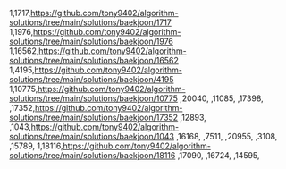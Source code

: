 1,1717,https://github.com/tony9402/algorithm-solutions/tree/main/solutions/baekjoon/1717
1,1976,https://github.com/tony9402/algorithm-solutions/tree/main/solutions/baekjoon/1976
1,16562,https://github.com/tony9402/algorithm-solutions/tree/main/solutions/baekjoon/16562
1,4195,https://github.com/tony9402/algorithm-solutions/tree/main/solutions/baekjoon/4195
1,10775,https://github.com/tony9402/algorithm-solutions/tree/main/solutions/baekjoon/10775
,20040,
,11085,
,17398,
,17352,https://github.com/tony9402/algorithm-solutions/tree/main/solutions/baekjoon/17352
,12893,
,1043,https://github.com/tony9402/algorithm-solutions/tree/main/solutions/baekjoon/1043
,16168,
,7511,
,20955,
,3108,
,15789,
1,18116,https://github.com/tony9402/algorithm-solutions/tree/main/solutions/baekjoon/18116
,17090,
,16724,
,14595,
